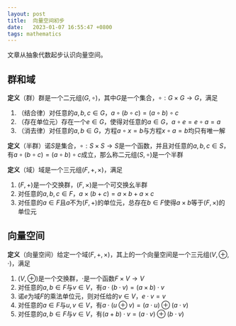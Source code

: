 ```yaml
---
layout: post
title:  向量空间初步
date:   2023-01-07 16:55:47 +0800
tags: mathematics
---
```


文章从抽象代数起步认识向量空间。

## 群和域

**定义**（群）群是一个二元组$(G,\circ)$，其中$G$是一个集合，$\circ:G\times G\to G$，满足
1. （结合律）对任意的$a,b,c\in G$，$a\circ(b\circ c)=(a\circ b)\circ c$
2. （存在单位元）存在一个$e\in G$，使得对任意的$a\in G$，$a\circ e=e\circ a=a$
3. （消去律）对任意的$a,b\in G$，方程$a\circ x=b$与方程$x\circ a=b$均只有唯一解

**定义**（半群）诺$S$是集合，$\circ:S\times S\to S$是一个函数，并且对任意的$a,b,c\in S$，有$a\circ(b\circ c)=(a\circ b)\circ c$成立，那么称二元组$(S,\circ)$是一个半群

**定义**（域）域是一个三元组$(F,+,\times)$，满足
1. $(F,+)$是一个交换群，$(F,\times)$是一个可交换幺半群
2. 对任意的$a,b,c\in F$，$a\times(b+c)=a\times b+a\times c$
3. 对任意的$a\in F$且$a$不为$(F,+)$的单位元，总存在$b\in F$使得$a\times b$等于$(F,\times)$的单位元



## 向量空间

**定义**（向量空间）给定一个域$(F,+,\times)$，其上的一个向量空间是一个三元组$(V,\oplus,\cdot)$，满足
1. $(V,\oplus)$是一个交换群，$\cdot$是一个函数$F\times V\to V$
2. 对任意的$a,b\in F$与$v\in V$，有$a\cdot(b\cdot v)=(a\times b)\cdot v$
3. 诺$e$为域$F$的乘法单位元，则对任给的$v\in V$，$e\cdot v=v$
4. 对任意的$a\in F$与$u,v\in V$，有$a\cdot(u\oplus v)=(a\cdot u)\oplus(a\cdot v)$
5. 对任意的$a,b\in F$与$v\in V$，有$(a+b)\cdot v=(a\cdot v)\oplus(b\cdot v)$
